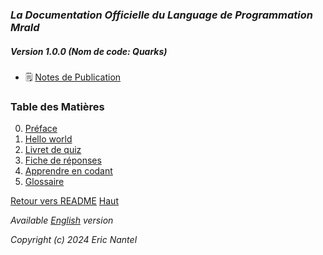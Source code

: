 
### ***La Documentation Officielle du Language de Programmation Mrald***
##### ***Version 1.0.0 (Nom de code: Quarks)***
+ 🗒️ [Notes de Publication](/docs/v1.0.0/fr/release-notes-fr.md)

### Table des Matières
0. [Préface](/docs/v1.0.0/fr/preface-fr.md)
1. [Hello world](/docs/v1.0.0/fr/hello-world-fr.md)
6. [Livret de quiz]()
7. [Fiche de réponses]()
8. [Apprendre en codant](/docs/v1.0.0/fr/learn-by-coding-fr.md)
9. [Glossaire](/docs/v1.0.0/fr/glossary-fr.md)


[Retour vers README](/docs/README.md)
[Haut](#table-des-matières)

*Available [English](/docs/v1.0.0/en/toc-en.md#table-of-contents) version*

*Copyright (c) 2024 Eric Nantel*